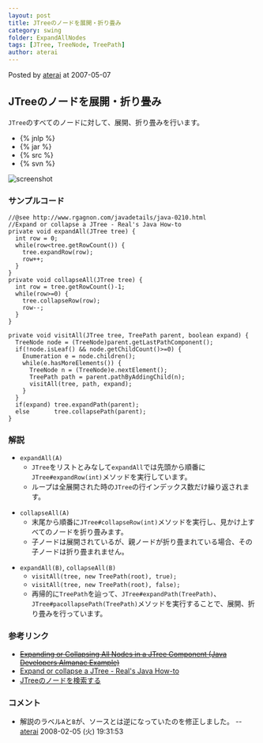 ```yaml
---
layout: post
title: JTreeのノードを展開・折り畳み
category: swing
folder: ExpandAllNodes
tags: [JTree, TreeNode, TreePath]
author: aterai
---
```


Posted by [aterai](http://terai.xrea.jp/aterai.html) at 2007-05-07

## JTreeのノードを展開・折り畳み
`JTree`のすべてのノードに対して、展開、折り畳みを行います。

- {% jnlp %}
- {% jar %}
- {% src %}
- {% svn %}

<!-- dummy comment line for breaking list -->

![screenshot](https://lh5.googleusercontent.com/_9Z4BYR88imo/TQTMS3T9nvI/AAAAAAAAAY8/ooi4QMbp6fA/s800/ExpandAllNodes.png)

### サンプルコード
<pre class="prettyprint"><code>//@see http://www.rgagnon.com/javadetails/java-0210.html
//Expand or collapse a JTree - Real's Java How-to
private void expandAll(JTree tree) {
  int row = 0;
  while(row&lt;tree.getRowCount()) {
    tree.expandRow(row);
    row++;
  }
}
private void collapseAll(JTree tree) {
  int row = tree.getRowCount()-1;
  while(row&gt;=0) {
    tree.collapseRow(row);
    row--;
  }
}
</code></pre>

<pre class="prettyprint"><code>private void visitAll(JTree tree, TreePath parent, boolean expand) {
  TreeNode node = (TreeNode)parent.getLastPathComponent();
  if(!node.isLeaf() &amp;&amp; node.getChildCount()&gt;=0) {
    Enumeration e = node.children();
    while(e.hasMoreElements()) {
      TreeNode n = (TreeNode)e.nextElement();
      TreePath path = parent.pathByAddingChild(n);
      visitAll(tree, path, expand);
    }
  }
  if(expand) tree.expandPath(parent);
  else       tree.collapsePath(parent);
}
</code></pre>

### 解説
- `expandAll(A)`
    - `JTree`をリストとみなして`expandAll`では先頭から順番に`JTree#expandRow(int)`メソッドを実行しています。
    - ループは全展開された時の`JTree`の行インデックス数だけ繰り返されます。

<!-- dummy comment line for breaking list -->

- `collapseAll(A)`
    - 末尾から順番に`JTree#collapseRow(int)`メソッドを実行し、見かけ上すべてのノードを折り畳みます。
    - 子ノードは展開されているが、親ノードが折り畳まれている場合、その子ノードは折り畳まれません。

<!-- dummy comment line for breaking list -->

- `expandAll(B)`, `collapseAll(B)`
    - `visitAll(tree, new TreePath(root), true);`
    - `visitAll(tree, new TreePath(root), false);`
    - 再帰的に`TreePath`を辿って、`JTree#expandPath(TreePath)`、`JTree#pacollapsePath(TreePath)`メソッドを実行することで、展開、折り畳みを行っています。

<!-- dummy comment line for breaking list -->

### 参考リンク
- ~~[Expanding or Collapsing All Nodes in a JTree Component (Java Developers Almanac Example)](http://www.exampledepot.com/egs/javax.swing.tree/ExpandAll.html)~~
- [Expand or collapse a JTree - Real's Java How-to](http://www.rgagnon.com/javadetails/java-0210.html)
- [JTreeのノードを検索する](http://terai.xrea.jp/Swing/SearchBox.html)

<!-- dummy comment line for breaking list -->

### コメント
- 解説のラベル`A`と`B`が、ソースとは逆になっていたのを修正しました。 -- [aterai](http://terai.xrea.jp/aterai.html) 2008-02-05 (火) 19:31:53

<!-- dummy comment line for breaking list -->

